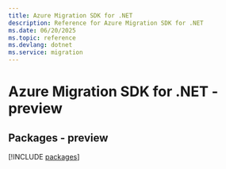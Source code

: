 ```yaml
---
title: Azure Migration SDK for .NET
description: Reference for Azure Migration SDK for .NET
ms.date: 06/20/2025
ms.topic: reference
ms.devlang: dotnet
ms.service: migration
---
```

# Azure Migration SDK for .NET - preview
## Packages - preview
[!INCLUDE [packages](migration-index.md)]
